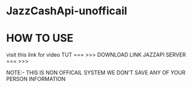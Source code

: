 # JazzCashApi-unofficail
#        HOW TO USE
visit this link for video TUT === >>> 
DOWNLOAD LINK JAZZAPI SERVER  === >>>


NOTE:- THIS IS NON OFFICAIL SYSTEM WE DON'T SAVE ANY OF YOUR PERSON INFORMATION 
